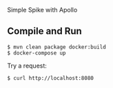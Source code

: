 Simple Spike with Apollo

Compile and Run
---------------

    $ mvn clean package docker:build
    $ docker-compose up

Try a request:

    $ curl http://localhost:8080
